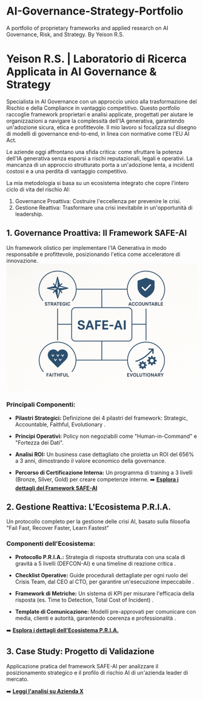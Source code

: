 # AI-Governance-Strategy-Portfolio
A portfolio of proprietary frameworks and applied research on AI Governance, Risk, and Strategy. By Yeison R.S.
# Yeison R.S. | Laboratorio di Ricerca Applicata in AI Governance & Strategy
Specialista in AI Governance con un approccio unico alla trasformazione del Rischio e della Compliance in vantaggio competitivo. Questo portfolio raccoglie framework proprietari e analisi applicate, progettati per aiutare le organizzazioni a navigare la complessità dell'IA generativa, garantendo un'adozione sicura, etica e profittevole. Il mio lavoro si focalizza sul disegno di modelli di governance end-to-end, in linea con normative come l'EU AI Act.

Le aziende oggi affrontano una sfida critica: come sfruttare la potenza dell'IA generativa senza esporsi a rischi reputazionali, legali e operativi. La mancanza di un approccio strutturato porta a un'adozione lenta, a incidenti costosi e a una perdita di vantaggio competitivo.

La mia metodologia si basa su un ecosistema integrato che copre l'intero ciclo di vita del rischio AI:
1. Governance Proattiva: Costruire l'eccellenza per prevenire le crisi.
2. Gestione Reattiva: Trasformare una crisi inevitabile in un'opportunità di leadership.

## 1. Governance Proattiva: Il Framework SAFE-AI
Un framework olistico per implementare l'IA Generativa in modo responsabile e profittevole, posizionando l'etica come acceleratore di innovazione.
![Diagramma SAFE-AI](./SAFE-AI_Framework/SAFE-AI_Diagram.png)

### Principali Componenti:

- **Pilastri Strategici:** Definizione dei 4 pilastri del framework: Strategic, Accountable, Faithful, Evolutionary .

- **Principi Operativi:** Policy non negoziabili come "Human-in-Command" e "Fortezza dei Dati".

- **Analisi ROI:** Un business case dettagliato che proietta un ROI del 656% a 3 anni, dimostrando il valore economico della governance.

- **Percorso di Certificazione Interna:** Un programma di training a 3 livelli (Bronze, Silver, Gold) per creare competenze interne.
➡️ **[Esplora i dettagli del Framework SAFE-AI](./SAFE-AI_Framework/README.md)**


## 2. Gestione Reattiva: L'Ecosistema P.R.I.A.
Un protocollo completo per la gestione delle crisi AI, basato sulla filosofia "Fail Fast, Recover Faster, Learn Fastest"

### Componenti dell'Ecosistema:

- **Protocollo P.R.I.A.:** Strategia di risposta strutturata con una scala di gravità a 5 livelli (DEFCON-AI) e una timeline di reazione critica .

- **Checklist Operative:** Guide procedurali dettagliate per ogni ruolo del Crisis Team, dal CEO al CTO, per garantire un'esecuzione impeccabile .

- **Framework di Metriche:** Un sistema di KPI per misurare l'efficacia della risposta (es. Time to Detection, Total Cost of Incident) .

- **Template di Comunicazione:** Modelli pre-approvati per comunicare con media, clienti e autorità, garantendo coerenza e professionalità .

➡️ **[Esplora i dettagli dell'Ecosistema P.R.I.A.](./PRIA_Incident_Response_Ecosystem/README.md)**


## 3. Case Study: Progetto di Validazione

Applicazione pratica del framework SAFE-AI per analizzare il posizionamento strategico e il profilo di rischio AI di un'azienda leader di mercato.

➡️ **[Leggi l'analisi su Azienda X](./Case-Studies_Applicati/Analisi_SAFE-AI_FERRARI/README.md)**
